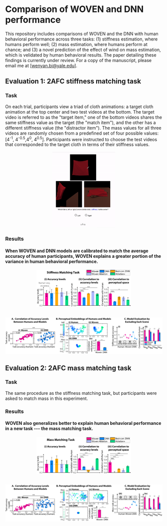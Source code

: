 # Comparison of WOVEN and DNN performance
This repository includes comparisons of WOVEN and the DNN with human behavioral performance across three tasks: (1) stiffness estimation, where humans perform well; (2) mass estimation, where humans perform at chance; and (3) a novel prediction of the effect of wind on mass estimation, which is velidated by human behavioral results. The paper detailing these findings is currently under review. For a copy of the manuscript, please email me at [wenyan.bi@yale.edu].

## Evaluation 1: 2AFC stiffness matching task
### Task
On each trial, participants view a triad of cloth animations: a target cloth animation at the top center and two test videos at the bottom. The target video is referred to as the "target item," one of the bottom videos shares the same stiffness value as the target (the "match item"), and the other has a different stiffness value (the "distractor item"). The mass values for all three videos are randomly chosen from a predefined set of four possible values: [4<sup>-1</sup>, 4<sup>-0.5</sup>,4<sup>0</sup>, 4<sup>0.5</sup>]. 
Participants were instructed to choose the test videos that corresponded to the target cloth in terms of their stiffness values. 
<p align="center">
    <img width=40% src="task.gif">

### Results
#### When WOVEN and DNN models are calibrated to match the average accuracy of human participants, WOVEN explains a greater portion of the variance in human behavioral performance.
<p align="center">
    <img width=60% src="stiffness_all.png">
    <br><br>
<p align="center">
    <img width=100% src="stiffness_detail.png">
<p align="center"></strong></p>


## Evaluation 2: 2AFC mass matching task
### Task
The same procedure as the stiffness matching task, but participants were asked to match mass in this experiment.
### Results
#### WOVEN also generalizes better to explain human behavioral performance in a new task --- the mass matching task.
<p align="center">
    <img width=60% src="mass_all.png">
    <br><br>
<p align="center">
    <img width=100% src="mass_detail.png">
<p align="center"></strong></p>



